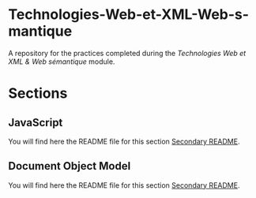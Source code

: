 # Technologies-Web-et-XML-Web-s-mantique
A repository for the practices completed during the *Technologies Web et XML &amp; Web sémantique* module.

# Sections

## JavaScript
You will find here the README file for this section [Secondary README](./JS/README.md).

## Document Object Model
You will find here the README file for this section [Secondary README](./DOM/README.md).

